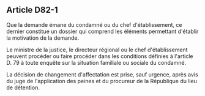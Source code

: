 Article D82-1
----
Que la demande émane du condamné ou du chef d'établissement, ce dernier
constitue un dossier qui comprend les éléments permettant d'établir la
motivation de la demande.

Le ministre de la justice, le directeur régional ou le chef d'établissement
peuvent procéder ou faire procéder dans les conditions définies à l'article D.
79 à toute enquête sur la situation familiale ou sociale du condamné.

La décision de changement d'affectation est prise, sauf urgence, après avis du
juge de l'application des peines et du procureur de la République du lieu de
détention.
